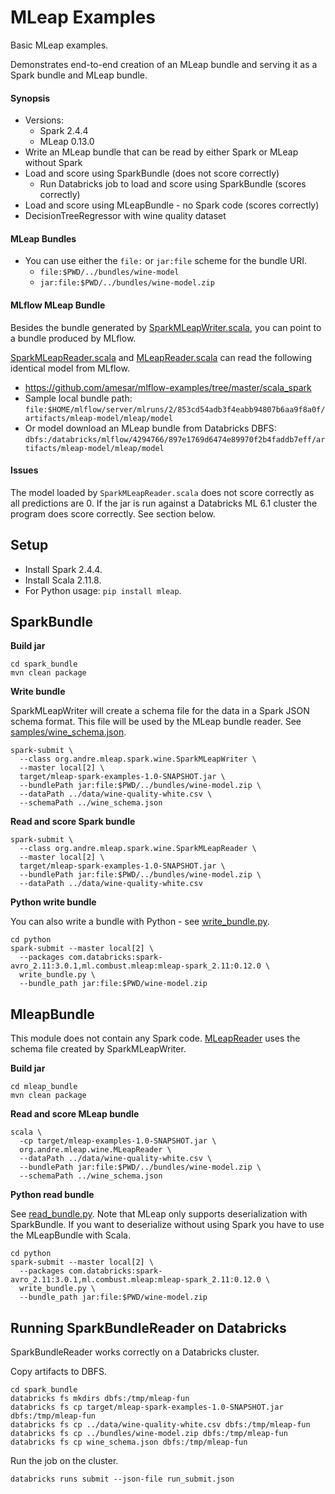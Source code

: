 # MLeap Examples

Basic MLeap examples. 

Demonstrates end-to-end creation of an MLeap bundle and serving it as a Spark bundle and MLeap bundle.

#### Synopsis
* Versions:
  * Spark 2.4.4
  * MLeap 0.13.0
* Write an MLeap bundle that can be read by either Spark or MLeap without Spark
* Load and score using SparkBundle (does not score correctly)
  * Run Databricks job to load and score using SparkBundle (scores correctly)
* Load and score using MLeapBundle - no Spark code (scores correctly)
* DecisionTreeRegressor with wine quality dataset

#### MLeap Bundles
* You can use either the `file:` or `jar:file` scheme for the bundle URI.
  * `file:$PWD/../bundles/wine-model`
  * `jar:file:$PWD/../bundles/wine-model.zip`

#### MLflow MLeap Bundle

Besides the bundle generated by [SparkMLeapWriter.scala](spark_bundle/src/main/scala/org/andre/mleap/wine/SparkMLeapWriter.scala),
you can point to a bundle produced by MLflow.

[SparkMLeapReader.scala](spark_bundle/src/main/scala/org/andre/mleap/wine/SparkMLeapReader.scala) and [MLeapReader.scala](mleap_bundle/src/main/scala/org/andre/mleap/wine/MLeapReader.scala) can read the following identical model from MLflow.
  * https://github.com/amesar/mlflow-examples/tree/master/scala_spark
  * Sample local bundle path: `file:$HOME/mlflow/server/mlruns/2/853cd54adb3f4eabb94807b6aa9f8a0f/artifacts/mleap-model/mleap/model`
  * Or model download an MLeap bundle from Databricks DBFS: `dbfs:/databricks/mlflow/4294766/897e1769d6474e89970f2b4faddb7eff/artifacts/mleap-model/mleap/model`

#### Issues

The model loaded by `SparkMLeapReader.scala` does not score correctly as all predictions are 0.
If the jar is run against a Databricks ML 6.1 cluster the program does score correctly. See section below.

## Setup

* Install Spark 2.4.4.
* Install Scala 2.11.8.
* For Python usage: `pip install mleap`.

## SparkBundle
**Build jar**
```
cd spark_bundle
mvn clean package
```

**Write bundle**

SparkMLeapWriter will create a schema file for the data in a Spark JSON schema format. 
This file will be used by the MLeap bundle reader.
See [samples/wine_schema.json](samples/wine_schema.json).

```
spark-submit \
  --class org.andre.mleap.spark.wine.SparkMLeapWriter \
  --master local[2] \
  target/mleap-spark-examples-1.0-SNAPSHOT.jar \
  --bundlePath jar:file:$PWD/../bundles/wine-model.zip \
  --dataPath ../data/wine-quality-white.csv \
  --schemaPath ../wine_schema.json
```

**Read and score Spark bundle**
```
spark-submit \
  --class org.andre.mleap.spark.wine.SparkMLeapReader \
  --master local[2] \
  target/mleap-spark-examples-1.0-SNAPSHOT.jar \
  --bundlePath jar:file:$PWD/../bundles/wine-model.zip \
  --dataPath ../data/wine-quality-white.csv
```

**Python write bundle**

You can also write a bundle with Python - see [write_bundle.py](spark_bundle/python/write_bundle.py).
```
cd python
spark-submit --master local[2] \
  --packages com.databricks:spark-avro_2.11:3.0.1,ml.combust.mleap:mleap-spark_2.11:0.12.0 \
  write_bundle.py \
  --bundle_path jar:file:$PWD/wine-model.zip
```

## MleapBundle

This module does not contain any Spark code.
[MLeapReader](mleap_bundle/src/main/scala/org/andre/mleap/wine/MLeapReader.scala)  uses the schema file created by SparkMLeapWriter.

**Build jar**
```
cd mleap_bundle
mvn clean package
```

**Read and score MLeap bundle**
```
scala \
  -cp target/mleap-examples-1.0-SNAPSHOT.jar \
  org.andre.mleap.wine.MLeapReader \
  --dataPath ../data/wine-quality-white.csv \
  --bundlePath jar:file:$PWD/../bundles/wine-model.zip \
  --schemaPath ../wine_schema.json
```

**Python read bundle**

See [read_bundle.py](spark_bundle/python/read_bundle.py).
Note that MLeap only supports deserialization with SparkBundle.
If you want to deserialize without using Spark you have to use the MLeapBundle with Scala.
```
cd python
spark-submit --master local[2] \
  --packages com.databricks:spark-avro_2.11:3.0.1,ml.combust.mleap:mleap-spark_2.11:0.12.0 \
  write_bundle.py \
  --bundle_path jar:file:$PWD/wine-model.zip
```

## Running SparkBundleReader on Databricks

SparkBundleReader works correctly on a Databricks cluster.

Copy artifacts to DBFS.
```
cd spark_bundle
databricks fs mkdirs dbfs:/tmp/mleap-fun
databricks fs cp target/mleap-spark-examples-1.0-SNAPSHOT.jar dbfs:/tmp/mleap-fun
databricks fs cp ../data/wine-quality-white.csv dbfs:/tmp/mleap-fun
databricks fs cp ../bundles/wine-model.zip dbfs:/tmp/mleap-fun
databricks fs cp wine_schema.json dbfs:/tmp/mleap-fun
```

Run the job on the cluster.
```
databricks runs submit --json-file run_submit.json
```
